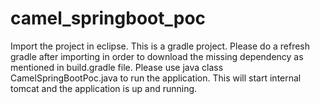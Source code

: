 # camel_springboot_poc
Import the project in eclipse. This is a gradle project. 
Please do a refresh gradle after importing in order to download the missing dependency as mentioned in build.gradle file.
Please use java class CamelSpringBootPoc.java to run the application.
This will start internal tomcat and the application is up and running.
